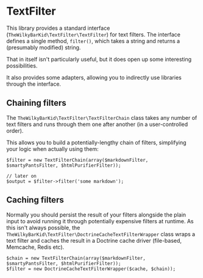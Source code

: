 TextFilter
==========

This library provides a standard interface (`TheWilkyBarKid\TextFilter\TextFilter`) for text filters. The interface defines a single method, `filter()`, which takes a string and returns a (presumably modified) string.

That in itself isn't particularly useful, but it does open up some interesting possibilities.

It also provides some adapters, allowing you to indirectly use libraries through the interface.

Chaining filters
----------------

The `TheWilkyBarKid\TextFilter\TextFilterChain` class takes any number of text filters and runs through them one after another (in a user-controlled order).

This allows you to build a potentially-lengthy chain of filters, simplifying your logic when actually using them:

    $filter = new TextFilterChain(array($markdownFilter, $smartyPantsFilter, $htmlPurifierFilter));

    // later on
    $output = $filter->filter('some markdown');

Caching filters
---------------

Normally you should persist the result of your filters alongside the plain input to avoid running it through potentially expensive filters at runtime. As this isn't always possible, the `TheWilkyBarKid\TextFilter\DoctrineCacheTextFilterWrapper` class wraps a text filter and caches the result in a Doctrine cache driver (file-based, Memcache, Redis etc).

    $chain = new TextFilterChain(array($markdownFilter, $smartyPantsFilter, $htmlPurifierFilter));
    $filter = new DoctrineCacheTextFilterWrapper($cache, $chain));
